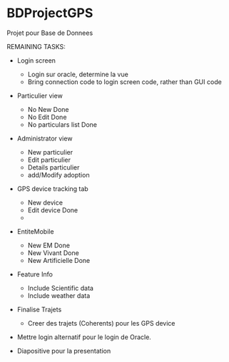 # BDProjectGPS
Projet pour Base de Donnees


REMAINING TASKS:

  - Login screen
    - Login sur oracle, determine la vue
    - Bring connection code to login screen code, rather than GUI code    

  - Particulier view
    - No New                  Done
    - No Edit                 Done
    - No particulars list     Done
    
  - Administrator view
    - New particulier
    - Edit particulier
    - Details particulier
    - add/Modify adoption
    
  - GPS device tracking tab
    - New device
    - Edit device         Done
    - 
  - EntiteMobile
    - New EM              Done
    - New Vivant          Done
    - New Artificielle    Done
  
  - Feature Info
    - Include Scientific data
    - Include weather data
    
    
  - Finalise Trajets
    - Creer des trajets (Coherents) pour les GPS device

  
  - Mettre login alternatif pour le login de Oracle.
  - Diapositive pour la presentation
  
    
    
